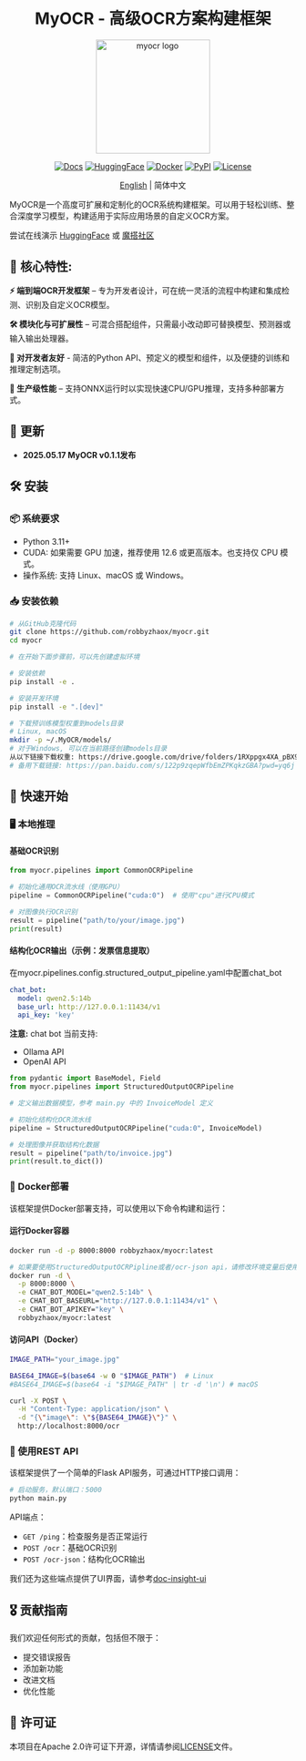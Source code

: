 <div align="center">
    <h1 align="center">MyOCR - 高级OCR方案构建框架</h1>
    <img width="200" alt="myocr logo" src="https://raw.githubusercontent.com/robbyzhaox/myocr/refs/heads/main/documentation/docs/assets/images/logomain.png">

[![Docs](https://img.shields.io/badge/Docs-online-brightgreen)](https://robbyzhaox.github.io/myocr/)
[![HuggingFace](https://img.shields.io/badge/HuggingFace-model-yellow?logo=huggingface&logoColor=white&labelColor=ffcc00)](https://huggingface.co/spaces/robbyzhaox/myocr)
[![Docker](https://img.shields.io/docker/pulls/robbyzhaox/myocr?logo=docker&label=Docker%20Pulls)](https://hub.docker.com/r/robbyzhaox/myocr)
[![PyPI](https://img.shields.io/pypi/v/myocr-kit?logo=pypi&label=Pypi)](https://pypi.org/project/myocr-kit/)
[![License](https://img.shields.io/badge/License-Apache%202.0-blue)](LICENSE)

[English](./README.md) | 简体中文
</div>

MyOCR是一个高度可扩展和定制化的OCR系统构建框架。可以用于轻松训练、整合深度学习模型，构建适用于实际应用场景的自定义OCR方案。

尝试在线演示 [HuggingFace](https://huggingface.co/spaces/robbyzhaox/myocr) 或 [魔搭社区](https://modelscope.cn/studios/robbyzhao/myocr/summary)

## **🌟 核心特性**:

**⚡️ 端到端OCR开发框架** – 专为开发者设计，可在统一灵活的流程中构建和集成检测、识别及自定义OCR模型。

**🛠️ 模块化与可扩展性** – 可混合搭配组件，只需最小改动即可替换模型、预测器或输入输出处理器。

**🔌 对开发者友好** - 简洁的Python API、预定义的模型和组件，以及便捷的训练和推理定制选项。

**🚀 生产级性能** – 支持ONNX运行时以实现快速CPU/GPU推理，支持多种部署方式。

## 📣 更新
- **2025.05.17 MyOCR v0.1.1发布**


## 🛠️ 安装

### 📦 系统要求
- Python 3.11+
- CUDA: 如果需要 GPU 加速，推荐使用 12.6 或更高版本。也支持仅 CPU 模式。
- 操作系统: 支持 Linux、macOS 或 Windows。

### 📥 安装依赖

```bash
# 从GitHub克隆代码
git clone https://github.com/robbyzhaox/myocr.git
cd myocr

# 在开始下面步骤前，可以先创建虚拟环境

# 安装依赖
pip install -e .

# 安装开发环境
pip install -e ".[dev]"

# 下载预训练模型权重到models目录
# Linux, macOS
mkdir -p ~/.MyOCR/models/
# 对于Windows, 可以在当前路径创建models目录
从以下链接下载权重: https://drive.google.com/drive/folders/1RXppgx4XA_pBX9Ll4HFgWyhECh5JtHnY
# 备用下载链接: https://pan.baidu.com/s/122p9zqepWfbEmZPKqkzGBA?pwd=yq6j
```

## 🚀 快速开始

### 🖥️ 本地推理

#### 基础OCR识别

```python
from myocr.pipelines import CommonOCRPipeline

# 初始化通用OCR流水线（使用GPU）
pipeline = CommonOCRPipeline("cuda:0")  # 使用"cpu"进行CPU模式

# 对图像执行OCR识别
result = pipeline("path/to/your/image.jpg")
print(result)
```

#### 结构化OCR输出（示例：发票信息提取）

在myocr.pipelines.config.structured_output_pipeline.yaml中配置chat_bot
```yaml
chat_bot:
  model: qwen2.5:14b
  base_url: http://127.0.0.1:11434/v1
  api_key: 'key'
```
**注意:** chat bot 当前支持:
- Ollama API
- OpenAI API


```python
from pydantic import BaseModel, Field
from myocr.pipelines import StructuredOutputOCRPipeline

# 定义输出数据模型，参考 main.py 中的 InvoiceModel 定义

# 初始化结构化OCR流水线
pipeline = StructuredOutputOCRPipeline("cuda:0", InvoiceModel)

# 处理图像并获取结构化数据
result = pipeline("path/to/invoice.jpg")
print(result.to_dict())
```

### 🐳 Docker部署

该框架提供Docker部署支持，可以使用以下命令构建和运行：

#### 运行Docker容器

```bash
docker run -d -p 8000:8000 robbyzhaox/myocr:latest

# 如果要使用StructuredOutputOCRPipline或者/ocr-json api，请修改环境变量后使用下列命令
docker run -d \
  -p 8000:8000 \
  -e CHAT_BOT_MODEL="qwen2.5:14b" \
  -e CHAT_BOT_BASEURL="http://127.0.0.1:11434/v1" \
  -e CHAT_BOT_APIKEY="key" \
  robbyzhaox/myocr:latest
```

#### 访问API（Docker）

```bash
IMAGE_PATH="your_image.jpg"

BASE64_IMAGE=$(base64 -w 0 "$IMAGE_PATH")  # Linux
#BASE64_IMAGE=$(base64 -i "$IMAGE_PATH" | tr -d '\n') # macOS

curl -X POST \
  -H "Content-Type: application/json" \
  -d "{\"image\": \"${BASE64_IMAGE}\"}" \
  http://localhost:8000/ocr

```

### 🔗 使用REST API

该框架提供了一个简单的Flask API服务，可通过HTTP接口调用：

```bash
# 启动服务，默认端口：5000
python main.py 
```

API端点：
- `GET /ping`：检查服务是否正常运行
- `POST /ocr`：基础OCR识别
- `POST /ocr-json`：结构化OCR输出

我们还为这些端点提供了UI界面，请参考[doc-insight-ui](https://github.com/robbyzhaox/doc-insight-ui)


## 🎖 贡献指南

我们欢迎任何形式的贡献，包括但不限于：

- 提交错误报告
- 添加新功能
- 改进文档
- 优化性能

## 📄 许可证

本项目在Apache 2.0许可证下开源，详情请参阅[LICENSE](LICENSE)文件。 